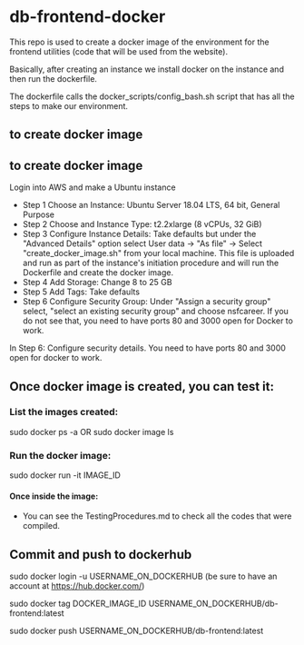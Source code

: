 # db-frontend-docker
This repo is used to create a docker image of the environment for the frontend utilities (code that will be used from the website).

Basically, after creating an instance we install docker on the instance and then run the dockerfile.

The dockerfile calls the docker_scripts/config_bash.sh script that has all the steps to make our environment.

 ## to create docker image
 ## to create docker image
Login into AWS and make a Ubuntu instance
 - Step 1 Choose an Instance: Ubuntu Server 18.04 LTS, 64 bit, General Purpose
 - Step 2 Choose and Instance Type: t2.2xlarge (8 vCPUs, 32 GiB)
 - Step 3 Configure Instance Details: Take defaults but under the "Advanced Details" option select User data -> "As file" -> Select "create_docker_image.sh" from your local machine.  This file is uploaded and run as part of the instance's initiation procedure and will run the Dockerfile and create the docker image.
  - Step 4 Add Storage: Change 8 to 25 GB
  - Step 5 Add Tags: Take defaults
  - Step 6 Configure Security Group: Under "Assign a security group" select, "select an existing security group" and choose nsfcareer. If you do not see that, you need to have ports 80 and 3000 open for Docker to work.

In Step 6: Configure security details. You need to have ports 80 and 3000 open for docker to work.

## Once docker image is created, you can test it:

### List the images created:
sudo docker ps -a OR sudo docker image ls

### Run the docker image:
sudo docker run -it  IMAGE_ID

#### Once inside the image:
 - You can see the TestingProcedures.md to check all the codes that were compiled.

## Commit and push to dockerhub

 sudo docker login -u USERNAME_ON_DOCKERHUB (be sure to have an account at https://hub.docker.com/)

 sudo docker tag       DOCKER_IMAGE_ID      USERNAME_ON_DOCKERHUB/db-frontend:latest

 sudo docker push USERNAME_ON_DOCKERHUB/db-frontend:latest
